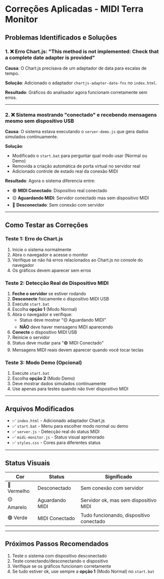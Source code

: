 # Correções Aplicadas - MIDI Terra Monitor

## Problemas Identificados e Soluções

### 1. ❌ Erro Chart.js: "This method is not implemented: Check that a complete date adapter is provided"

**Causa**: O Chart.js precisava de um adaptador de data para escalas de tempo.

**Solução**: Adicionado o adaptador `chartjs-adapter-date-fns` no `index.html`.

**Resultado**: Gráficos do analisador agora funcionam corretamente sem erros.

---

### 2. ❌ Sistema mostrando "conectado" e recebendo mensagens mesmo sem dispositivo USB

**Causa**: O sistema estava executando o `server-demo.js` que gera dados simulados continuamente.

**Solução**: 
- Modificado o `start.bat` para perguntar qual modo usar (Normal ou Demo)
- Removida a criação automática de porta virtual no servidor real
- Adicionado controle de estado real da conexão MIDI

**Resultado**: Agora o sistema diferencia entre:
- 🟢 **MIDI Conectado**: Dispositivo real conectado
- 🟡 **Aguardando MIDI**: Servidor conectado mas sem dispositivo MIDI
- 🔴 **Desconectado**: Sem conexão com servidor

---

## Como Testar as Correções

### Teste 1: Erro do Chart.js
1. Inicie o sistema normalmente
2. Abra o navegador e acesse o monitor
3. Verifique se não há erros relacionados ao Chart.js no console do navegador
4. Os gráficos devem aparecer sem erros

### Teste 2: Detecção Real de Dispositivo MIDI
1. **Feche o servidor** se estiver rodando
2. **Desconecte** fisicamente o dispositivo MIDI USB
3. Execute `start.bat`
4. Escolha **opção 1** (Modo Normal)
5. Abra o navegador e verifique:
   - Status deve mostrar "🟡 Aguardando MIDI"
   - **NÃO** deve haver mensagens MIDI aparecendo
6. **Conecte** o dispositivo MIDI USB
7. Reinicie o servidor
8. Status deve mudar para "🟢 MIDI Conectado"
9. Mensagens MIDI reais devem aparecer quando você tocar teclas

### Teste 3: Modo Demo (Opcional)
1. Execute `start.bat`
2. Escolha **opção 2** (Modo Demo)
3. Deve mostrar dados simulados continuamente
4. Use apenas para testes quando não tiver dispositivo MIDI

---

## Arquivos Modificados

- ✅ `index.html` - Adicionado adaptador Chart.js
- ✅ `start.bat` - Menu para escolher modo normal ou demo
- ✅ `server.js` - Detecção real do status MIDI
- ✅ `midi-monitor.js` - Status visual aprimorado
- ✅ `styles.css` - Cores para diferentes status

---

## Status Visuais

| Cor | Status | Significado |
|-----|--------|-------------|
| 🔴 Vermelho | Desconectado | Sem conexão com servidor |
| 🟡 Amarelo | Aguardando MIDI | Servidor ok, mas sem dispositivo MIDI |
| 🟢 Verde | MIDI Conectado | Tudo funcionando, dispositivo conectado |

---

## Próximos Passos Recomendados

1. Teste o sistema com dispositivo desconectado
2. Teste conectando/desconectando o dispositivo
3. Verifique se os gráficos funcionam corretamente
4. Se tudo estiver ok, use sempre a **opção 1** (Modo Normal) no `start.bat`